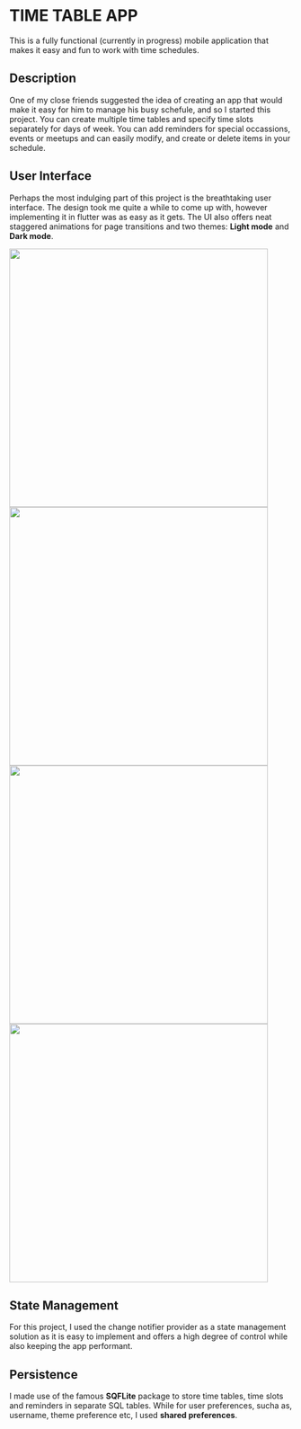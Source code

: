 # TIME TABLE APP

This is a fully functional (currently in progress) mobile application that makes it easy and fun to work with time schedules.

## Description

One of my close friends suggested the idea of creating an app that would make it easy for him to manage his busy schefule, and so I started this project. You can create multiple time tables and specify time slots separately for days of week. You can add reminders for special occassions, events or meetups and can easily modify, and create or delete items in your schedule.

## User Interface

Perhaps the most indulging part of this project is the breathtaking user interface. The design took me quite a while to come up with, however implementing it in flutter was as easy as it gets. The UI also offers neat staggered animations for page transitions and two themes: **Light mode** and **Dark mode**.

<p float="left">
    <img src="https://user-images.githubusercontent.com/109919400/209813127-a531dad4-3735-499c-a84b-31aa8872c70b.jpg" width=:"230" height="460">
    <img src="https://user-images.githubusercontent.com/109919400/209812100-4ba21d6a-39a2-4d43-bea5-0d5e15aada8b.jpg" width=:"230" height="460">
    <img src="https://user-images.githubusercontent.com/109919400/209812111-8c57943e-e15f-4fbd-b5f2-17c1878df469.jpg" width=:"230" height="460">
    <img src="https://user-images.githubusercontent.com/109919400/209812162-17274d72-2d42-4333-8271-125d594f5cc2.jpg" width=:"230" height="460">
</p>

## State Management

For this project, I used the change notifier provider as a state management solution as it is easy to implement and offers a high degree of control while also keeping the app performant.

## Persistence

I made use of the famous **SQFLite** package to store time tables, time slots and reminders in separate SQL tables. While for user preferences, sucha as, username, theme preference etc, I used **shared preferences**.
